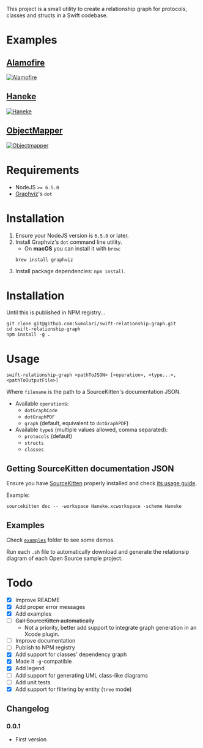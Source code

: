This project is a small utility to create a relationship graph for protocols, classes and structs in a Swift codebase.

# Examples

## [Alamofire](https://github.com/Alamofire/Alamofire)
[![Alamofire](https://cloud.githubusercontent.com/assets/779767/18813985/2e599966-830d-11e6-8162-892305455bc9.png)](https://cloud.githubusercontent.com/assets/779767/18813985/2e599966-830d-11e6-8162-892305455bc9.png)

## [Haneke](https://github.com/Haneke/HanekeSwift)
[![Haneke](https://cloud.githubusercontent.com/assets/779767/18813984/2e58e390-830d-11e6-9489-823a44383a5d.png)](https://cloud.githubusercontent.com/assets/779767/18813984/2e58e390-830d-11e6-9489-823a44383a5d.png)

## [ObjectMapper](https://github.com/Hearst-DD/ObjectMapper)
[![Objectmapper](https://cloud.githubusercontent.com/assets/779767/18813986/2e5aff36-830d-11e6-9721-d239d7db710c.png)](https://cloud.githubusercontent.com/assets/779767/18813986/2e5aff36-830d-11e6-9721-d239d7db710c.png)

# Requirements

- NodeJS `>= 6.5.0`
- [Graphviz](http://www.graphviz.org/)'s `dot`

# Installation

1. Ensure your NodeJS version is `6.5.0` or later.
2. Install Graphviz's `dot` command line utility.
	- On **macOS** you can install it with `brew`:
	```
	brew install graphviz
	```
3. Install package dependencies: `npm install`.

# Installation

Until this is published in NPM registry...

```
git clone git@github.com:Sumolari/swift-relationship-graph.git
cd swift-relationship-graph
npm install -g .
```

# Usage

```
swift-relationship-graph <pathToJSON> [<operation>, <type...>, <pathToOutputFile>]
```

Where `filename` is the path to a SourceKitten's documentation JSON.

- Available `operation`s:
	- `dotGraphCode`
	- `dotGraphPDF`
	- `graph` (default, equivalent to `dotGraphPDF`)
- Available `type`s (multiple values allowed, comma separated):
	- `protocols` (default)
	- `structs`
	- `classes`

## Getting SourceKitten documentation JSON

Ensure you have [SourceKitten](https://github.com/jpsim/SourceKitten) properly installed and check [its usage guide](https://github.com/jpsim/SourceKitten#doc).

Example:

```
sourcekitten doc -- -workspace Haneke.xcworkspace -scheme Haneke
```

## Examples

Check [`examples`](https://github.com/Sumolari/swift-dependency-graph/tree/master/examples) folder to see some demos. 

Run each `.sh` file to automatically download and generate the relationsip diagram of each Open Source sample project.

# Todo

- [X] Improve README
- [X] Add proper error messages
- [X] Add examples
- [ ] ~~Call SourceKitten automatically~~
	- Not a priority, better add support to integrate graph generation in an Xcode plugin.
- [ ] Improve documentation
- [ ] Publish to NPM registry
- [X] Add support for classes' dependency graph
- [X] Made it `-g`-compatible
- [X] Add legend
- [ ] Add support for generating UML class-like diagrams
- [ ] Add unit tests
- [X] Add support for filtering by entity (`tree` mode)

## Changelog

### 0.0.1

- First version
